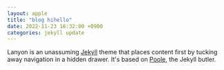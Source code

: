 ```yaml
---
layout: apple
title: "blog hihello"
date: 2022-11-23 16:32:00 +0900
categories: jekyll update
---
```


Lanyon is an unassuming [Jekyll](http://jekyllrb.com) theme that places content first by tucking away navigation in a hidden drawer. It's based on [Poole](http://getpoole.com), the Jekyll butler.